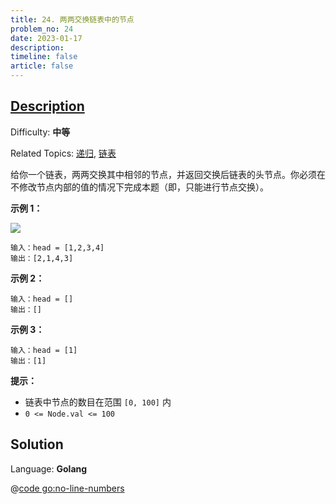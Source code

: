 ```yaml
---
title: 24. 两两交换链表中的节点
problem_no: 24
date: 2023-01-17
description: 
timeline: false
article: false
---
```


## [Description](https://leetcode.cn/problems/swap-nodes-in-pairs/)

Difficulty: **中等**

Related Topics: [递归](https://leetcode.cn/tag/recursion/), [链表](https://leetcode.cn/tag/linked-list/)


给你一个链表，两两交换其中相邻的节点，并返回交换后链表的头节点。你必须在不修改节点内部的值的情况下完成本题（即，只能进行节点交换）。

**示例 1：**

![](https://assets.leetcode.com/uploads/2020/10/03/swap_ex1.jpg)

```
输入：head = [1,2,3,4]
输出：[2,1,4,3]
```

**示例 2：**

```
输入：head = []
输出：[]
```

**示例 3：**

```
输入：head = [1]
输出：[1]
```

**提示：**

*   链表中节点的数目在范围 `[0, 100]` 内
*   `0 <= Node.val <= 100`


## Solution

Language: **Golang**

@[code go:no-line-numbers](../../_codes/algorithm/code/leet-code/24-main.go)
